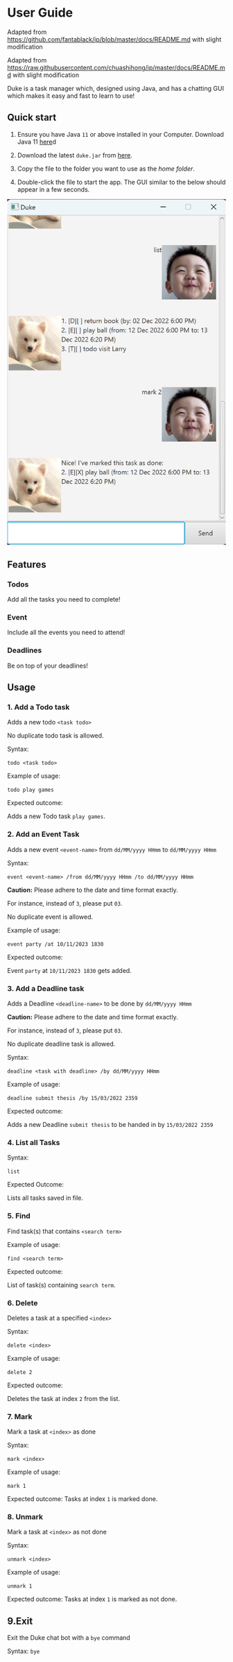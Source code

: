 # User Guide
Adapted from https://github.com/fantablack/ip/blob/master/docs/README.md with slight modification

Adapted from https://raw.githubusercontent.com/chuashihong/ip/master/docs/README.md with slight modification 

Duke is a task manager which, designed using Java, and has a chatting GUI which makes it easy and fast to learn to use!

## Quick start

1. Ensure you have Java `11` or above installed in your Computer. Download Java 11 [here](https://www.oracle.com/java/technologies/downloads/)d

2. Download the latest `duke.jar` from [here](https://github.com/junlee1991/ip/releases).

3. Copy the file to the folder you want to use as the _home folder_.

4. Double-click the file to start the app. The GUI similar to the below should appear in a few seconds.


![Ui](Ui.png)

## Features 

### Todos

Add all the tasks you need to complete! 

### Event

Include all the events you need to attend! 

### Deadlines

Be on top of your deadlines! 

## Usage

### 1. Add a Todo task
Adds a new todo `<task todo>`

No duplicate todo task is allowed.

Syntax:

`todo <task todo>`

Example of usage:

`todo play games`

Expected outcome:

Adds a new Todo task `play games`.

### 2. Add an Event Task
Adds a new event `<event-name>` from `dd/MM/yyyy HHmm` to `dd/MM/yyyy HHmm`

Syntax:

`event <event-name> /from dd/MM/yyyy HHmm /to dd/MM/yyyy HHmm`

**Caution:** Please adhere to the date and time format exactly. 
 
For instance, instead of `3`, please put `03`.

No duplicate event is allowed.

Example of usage:

`event party /at 10/11/2023 1830`

Expected outcome:

Event `party` at `10/11/2023 1830` gets added.

### 3. Add a Deadline task
Adds a Deadline `<deadline-name>` to be done by `dd/MM/yyyy HHmm`

**Caution:** Please adhere to the date and time format exactly.

For instance, instead of `3`, please put `03`.

No duplicate deadline task is allowed.

Syntax:

`deadline <task with deadline> /by dd/MM/yyyy HHmm`

Example of usage:

`deadline submit thesis /by 15/03/2022 2359`

Expected outcome:

Adds a new Deadline `submit thesis` to be handed in by `15/03/2022 2359`

### 4. List all Tasks
Syntax:

`list`

Expected Outcome:

Lists all tasks saved in file.

### 5. Find
Find task(s) that contains `<search term>`

Example of usage:

`find <search term>`

Expected outcome:

List of task(s) containing `search term`. 

### 6. Delete <task index>
Deletes a task at a specified `<index>`

Syntax:

`delete <index>`

Example of usage:

`delete 2`

Expected outcome:

Deletes the task at index `2` from the list. 

### 7. Mark
Mark a task at `<index>` as done

Syntax:

`mark <index>`

Example of usage:

`mark 1`

Expected outcome:
Tasks at index `1` is marked done.

### 8. Unmark
Mark a task at `<index>` as not done

Syntax:

`unmark <index>`

Example of usage:

`unmark 1`

Expected outcome:
Tasks at index `1` is marked as not done.

## 9.Exit
Exit the Duke chat bot with a `bye` command

Syntax:
`bye`

